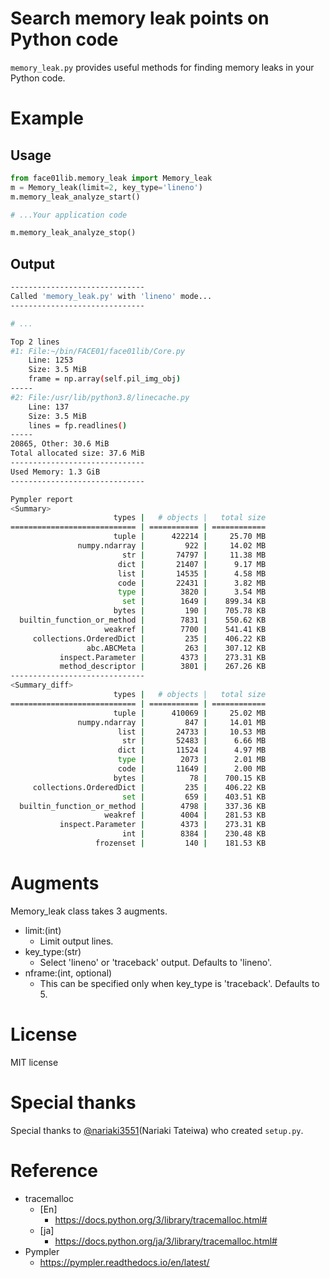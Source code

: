 # Search memory leak points on Python code
`memory_leak.py` provides useful methods for finding memory leaks in your Python code.

# Example
## Usage
```python
from face01lib.memory_leak import Memory_leak
m = Memory_leak(limit=2, key_type='lineno')
m.memory_leak_analyze_start()

# ...Your application code

m.memory_leak_analyze_stop()
```
## Output
```bash
------------------------------
Called 'memory_leak.py' with 'lineno' mode...
------------------------------

# ...

Top 2 lines
#1: File:~/bin/FACE01/face01lib/Core.py
    Line: 1253
    Size: 3.5 MiB
    frame = np.array(self.pil_img_obj)
-----
#2: File:/usr/lib/python3.8/linecache.py
    Line: 137
    Size: 3.5 MiB
    lines = fp.readlines()
-----
20865, Other: 30.6 MiB
Total allocated size: 37.6 MiB
------------------------------
Used Memory: 1.3 GiB
------------------------------

Pympler report
<Summary>
                       types |   # objects |   total size
============================ | =========== | ============
                       tuple |      422214 |     25.70 MB
               numpy.ndarray |         922 |     14.02 MB
                         str |       74797 |     11.38 MB
                        dict |       21407 |      9.17 MB
                        list |       14535 |      4.58 MB
                        code |       22431 |      3.82 MB
                        type |        3820 |      3.54 MB
                         set |        1649 |    899.34 KB
                       bytes |         190 |    705.78 KB
  builtin_function_or_method |        7831 |    550.62 KB
                     weakref |        7700 |    541.41 KB
     collections.OrderedDict |         235 |    406.22 KB
                 abc.ABCMeta |         263 |    307.12 KB
           inspect.Parameter |        4373 |    273.31 KB
           method_descriptor |        3801 |    267.26 KB
------------------------------
<Summary_diff>
                       types |   # objects |   total size
============================ | =========== | ============
                       tuple |      410069 |     25.02 MB
               numpy.ndarray |         847 |     14.01 MB
                        list |       24733 |     10.53 MB
                         str |       52483 |      6.66 MB
                        dict |       11524 |      4.97 MB
                        type |        2073 |      2.01 MB
                        code |       11649 |      2.00 MB
                       bytes |          78 |    700.15 KB
     collections.OrderedDict |         235 |    406.22 KB
                         set |         659 |    403.51 KB
  builtin_function_or_method |        4798 |    337.36 KB
                     weakref |        4004 |    281.53 KB
           inspect.Parameter |        4373 |    273.31 KB
                         int |        8384 |    230.48 KB
                   frozenset |         140 |    181.53 KB
```

# Augments
Memory_leak class takes 3 augments.
- limit:(int)
  - Limit output lines.
- key_type:(str)
  - Select 'lineno' or 'traceback' output. Defaults to 'lineno'.
- nframe:(int, optional)
  - This can be specified only when key_type is 'traceback'. Defaults to 5.

# License
MIT license

# Special thanks
Special thanks to [@nariaki3551](https://github.com/nariaki3551)(Nariaki Tateiwa) who created `setup.py`.

# Reference
- tracemalloc
    - [En]
        - https://docs.python.org/3/library/tracemalloc.html#
    - [ja]
        - https://docs.python.org/ja/3/library/tracemalloc.html#
- Pympler
    - https://pympler.readthedocs.io/en/latest/